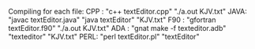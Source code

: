 Compiling for each file:
    CPP : "c++ textEditor.cpp"
          "./a.out KJV.txt"
    JAVA: "javac textEditor.java"
          "java textEditor"
    	  "KJV.txt"
    F90 : "gfortran textEditor.f90"
          "./a.out KJV.txt"
    ADA : "gnat make -f texteditor.adb"
          "texteditor"
	  "KJV.txt"
    PERL: "perl textEditor.pl"
          "textEditor"

